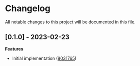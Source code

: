 # Changelog

All notable changes to this project will be documented in this file.

## [0.1.0] - 2023-02-23

**Features**

- Initial implementation ([8031765](https://github.com/gabor-boros/go-oauth2-arangodb/commit/80317654071f5c89516bfe60e5d84e2b75b23fd8))

